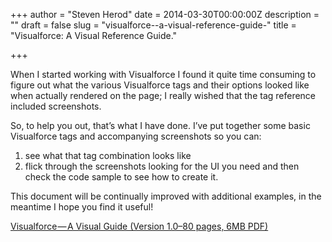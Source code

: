 +++
author = "Steven Herod"
date = 2014-03-30T00:00:00Z
description = ""
draft = false
slug = "visualforce--a-visual-reference-guide-"
title = "Visualforce: A Visual Reference Guide."

+++


When I started working with Visualforce I found it quite time consuming to figure out what the various Visualforce tags and their options looked like when actually rendered on the page; I really wished that the tag reference included screenshots.

So, to help you out, that’s what I have done. I’ve put together some basic Visualforce tags and accompanying screenshots so you can:

1. see what that tag combination looks like
2. flick through the screenshots looking for the UI you need and then check the code sample to see how to create it.

This document will be continually improved with additional examples, in the meantime I hope you find it useful!

[Visualforce — A Visual Guide (Version 1.0–80 pages, 6MB PDF)](https://www.dropbox.com/s/235jixls65wd9z9/Visualforce%20-%20A%20Visual%20Guide.pdf?dl=0)

